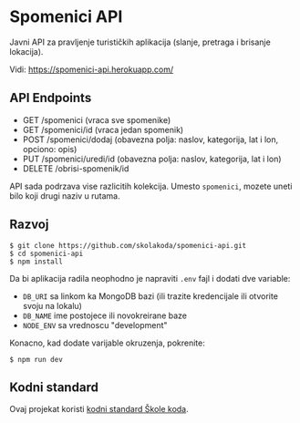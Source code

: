 # Spomenici API

Javni API za pravljenje turističkih aplikacija (slanje, pretraga i brisanje lokacija).

Vidi: https://spomenici-api.herokuapp.com/

## API Endpoints

- GET /spomenici (vraca sve spomenike)
- GET /spomenici/id (vraca jedan spomenik)
- POST /spomenici/dodaj (obavezna polja: naslov, kategorija, lat i lon, opciono: opis)
- PUT /spomenici/uredi/id (obavezna polja: naslov, kategorija, lat i lon)
- DELETE /obrisi-spomenik/id

API sada podrzava vise razlicitih kolekcija. Umesto `spomenici`, mozete uneti bilo koji drugi naziv u rutama.

## Razvoj

```
$ git clone https://github.com/skolakoda/spomenici-api.git
$ cd spomenici-api
$ npm install
```

Da bi aplikacija radila neophodno je napraviti `.env` fajl i dodati dve variable:

- `DB_URI` sa linkom ka MongoDB bazi (ili trazite kredencijale ili otvorite svoju na lokalu)
- `DB_NAME` ime postojece ili novokreirane baze
- `NODE_ENV` sa vrednoscu "development"

Konacno, kad dodate varijable okruzenja, pokrenite:

```
$ npm run dev
```

## Kodni standard

Ovaj projekat koristi [kodni standard Škole koda](https://github.com/skolakoda/kodni-standard).
